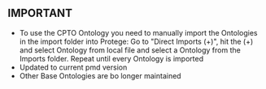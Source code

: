 ## IMPORTANT
- To use the CPTO Ontology you need to manually import the Ontologies in the import folder into Protege: Go to "Direct Imports (+)", hit the (+) and select Ontology from local file and select a Ontology from the Imports folder. Repeat until every Ontology is imported
- Updated to current pmd version
- Other Base Ontologies are bo longer maintained